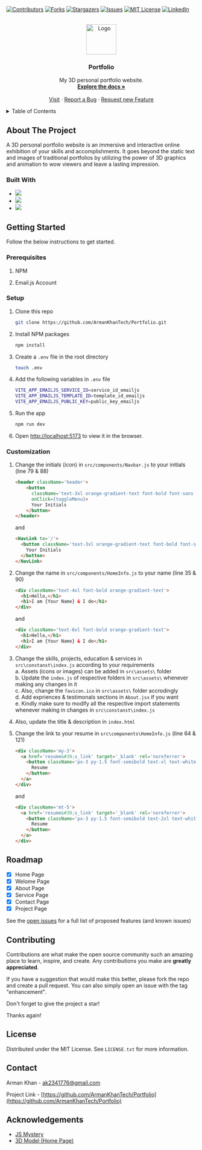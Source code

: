 [![Contributors][contributors-shield]][contributors-url]
[![Forks][forks-shield]][forks-url]
[![Stargazers][stars-shield]][stars-url]
[![Issues][issues-shield]][issues-url]
[![MIT License][license-shield]][license-url]
[![LinkedIn][linkedin-shield]][linkedin-url]


<br />
<div align="center">
  <a href="https://github.com/ArmanKhanTech/Portfolio/">
    <img src="https://github.com/ArmanKhanTech/Portfolio/assets/92728787/1c773079-463f-4cd9-a9b7-a265820cbbc2" alt="Logo" width="80" height="80">
  </a>

  <h3 align="center">Portfolio</h3>

  <p align="center">
    My 3D personal portfolio website.
    <br />
    <a href="https://github.com/ArmanKhanTech/Portfolio"><strong>Explore the docs »</strong></a>
    <br />
    <br />
    <a href="https://armankhan.tech">Visit</a>
    ·
    <a href="https://github.com/ArmanKhanTech/Portfolio/issues">Report a Bug</a>
    ·
    <a href="https://github.com/ArmanKhanTech/Portfolio/issues">Request new Feature</a>
  </p>
</div>



<details>
  <summary>Table of Contents</summary>
  <ol>
    <li>
      <a href="#about-the-project">About the Project</a>
      <ul>
        <li><a href="#built-with">Built with</a></li>
      </ul>
    </li>
    <li>
      <a href="#getting-started">Getting Started</a>
      <ul>
        <li><a href="#prerequisites">Prerequisites</a></li>
        <li><a href="#installation">Setup</a></li>
        <li><a href="#customization">Customization</a></li>
      </ul>
    </li>
    <li><a href="#roadmap">Roadmap</a></li>
    <li><a href="#contributing">Contributing</a></li>
    <li><a href="#license">License</a></li>
    <li><a href="#contact">Contact</a></li>
    <li><a href="#contact">Acknowledgements</a></li>
  </ol>
</details>



## About The Project

A 3D personal portfolio website is an immersive and interactive online exhibition of your skills and accomplishments. It goes beyond the static text and images of traditional portfolios by utilizing the power of 3D graphics and animation to wow viewers and leave a lasting impression.


### Built With

<ul>
  <li>
    <img src="https://img.shields.io/badge/react-%2320232a.svg?style=for-the-badge&logo=react&logoColor=%2361DAFB" />
  </li>
  <li>
    <img src="https://img.shields.io/badge/threejs-black?style=for-the-badge&logo=three.js&logoColor=white" />
  </li>
  <li>
    <img src="https://img.shields.io/badge/tailwindcss-%2338B2AC.svg?style=for-the-badge&logo=tailwind-css&logoColor=white" />
  </li>
</ul>



## Getting Started

Follow the below instructions to get started.


### Prerequisites

<ol>
  <li>
    <p>NPM</a>
  </li>
  <li>
    <p>Email.js Account</a>
  </li>
</ol>



### Setup

1. Clone this repo
  
   ```sh
   git clone https://github.com/ArmanKhanTech/Portfolio.git
    ```
   
2. Install NPM packages
   
    ```sh
    npm install
    ```
    
3. Create a `.env` file in the root directory
   
    ```sh
    touch .env
    ```
    
4. Add the following variables in `.env` file
   
    ```sh
    VITE_APP_EMAILJS_SERVICE_ID=service_id_emailjs
    VITE_APP_EMAILJS_TEMPLATE_ID=template_id_emailjs
    VITE_APP_EMAILJS_PUBLIC_KEY=public_key_emailjs
    ```
    
5. Run the app
    
    ```sh
    npm run dev
    ```
  
6. Open [http://localhost:5173](http://localhost:5173) to view it in the browser.


### Customization
1. Change the initials (icon) in `src/components/Navbar.js` to your initials (line 79 & 88)
    ```HTML
    <header className='header'>
        <button 
          className='text-3xl orange-gradient-text font-bold font-sans rounded-xl border px-2 py-2.5'
          onClick={toggleMenu}>
          Your Initials
        </button>
    </header>
    ```
    and 
    ```HTML
    <NavLink to='/'>
      <button className='text-3xl orange-gradient-text font-bold font-sans rounded-xl border px-2 py-2.5'>
        Your Initials
      </button>
    </NavLink>
    ```

2. Change the name in `src/components/HomeInfo.js` to your name (line 35 & 90)
    ```HTML
    <div className='text-4xl font-bold orange-gradient-text'>
      <h1>Hello,</h1>
      <h1>I am {Your Name} & I do</h1>
    </div>
    ```
    and 
    ```HTML
    <div className='text-6xl font-bold orange-gradient-text'>
      <h1>Hello,</h1>
      <h1>I am {Your Name} & I do</h1>
    </div>
    ```

3. Change the skills, projects, education & services in `src\constanst\index.js` according to your requirements
   \
    a. Assets (icons or images) can be added in `src\assets\` folder
   \
    b. Update the `index.js` of respective folders in `src\assets\` whenever making any changes in it
   \
    c. Also, change the `favicon.ico` in `src\assets\` folder accrodingly
   \
    d. Add expriences & testimonals sections in `About.jsx` if you want
   \
    e. Kindly make sure to modify all the respective import statements whenever making in changes in `src\constanst\index.js`

5. Also, update the title & description in `index.html`

6. Change the link to your resume in `src\components\HomeInfo.js` (line 64  & 121)
    ```HTML
    <div className='my-3'>
      <a href='resume&#39;s_link' target='_blank' rel='noreferrer'>
        <button className='px-3 py-1.5 font-semibold text-xl text-white transition duration-500 ease-in-out transform bg-gradient-to-r from-orange-400 to-red-600 rounded-md hover:scale-110'>
          Resume
        </button>
      </a>
    </div>
    ```
    and
    ```HTML
    <div className='mt-5'>
      <a href='resume&#39;s_link' target='_blank' rel='noreferrer'>
        <button className='px-3 py-1.5 font-semibold text-2xl text-white transition duration-500 ease-in-out transform bg-gradient-to-r from-orange-400 to-red-600 rounded-md hover:scale-110'>
          Resume
        </button>
      </a>
    </div>
    ```



## Roadmap

- [x] Home Page
- [x] Welome Page
- [x] About Page
- [x] Service Page
- [x] Contact Page
- [x] Project Page

See the [open issues](https://github.com/ArmanKhanTech/Portfolio/issues) for a full list of proposed features (and known issues)



## Contributing

Contributions are what make the open source community such an amazing place to learn, inspire, and create. Any contributions you make are **greatly appreciated**.

If you have a suggestion that would make this better, please fork the repo and create a pull request. You can also simply open an issue with the tag "enhancement".

Don't forget to give the project a star! 

Thanks again!



## License

Distributed under the MIT License. See `LICENSE.txt` for more information.



## Contact

Arman Khan - ak2341776@gmail.com

Project Link - [https://github.com/ArmanKhanTech/Portfolio](https://github.com/ArmanKhanTech/Portfolio)


## Acknowledgements

<ul>
  <li>
    <a href="https://www.youtube.com/c/JavaScriptMastery">
      JS Mystery
    </a>
  </li>
  <li>
    <a href="https://sketchfab.com/3d-models/alien-terrain-05-hdri-7ba0da88576d4f4592beaaa0e9e3ff2d">
      3D Model (Home Page)
    </a>
  </li>
</ul>




[contributors-shield]: https://img.shields.io/github/contributors/ArmanKhanTech/Portfolio.svg?style=for-the-badge
[contributors-url]: https://github.com/ArmanKhanTech/Portfolio/graphs/contributors
[forks-shield]: https://img.shields.io/github/forks/ArmanKhanTech/Portfolio.svg?style=for-the-badge
[forks-url]: https://github.com/ArmanKhanTech/Portfolio/network/members
[stars-shield]: https://img.shields.io/github/stars/ArmanKhanTech/Portfolio.svg?style=for-the-badge
[stars-url]: https://github.com/ArmanKhanTech/Portfolio/stargazers
[issues-shield]: https://img.shields.io/github/issues/ArmanKhanTech/Portfolio.svg?style=for-the-badge
[issues-url]: https://github.com/ArmanKhanTech/Portfolio/issues
[license-shield]: https://img.shields.io/github/license/ArmanKhanTech/Portfolio.svg?style=for-the-badge
[license-url]: https://github.com/ArmanKhanTech/Portfolio/blob/master/LICENSE.txt
[linkedin-shield]: https://img.shields.io/badge/-LinkedIn-black.svg?style=for-the-badge&logo=linkedin&colorB=555
[linkedin-url]: https://www.linkedin.com/in/arman-khan-25b624205/
